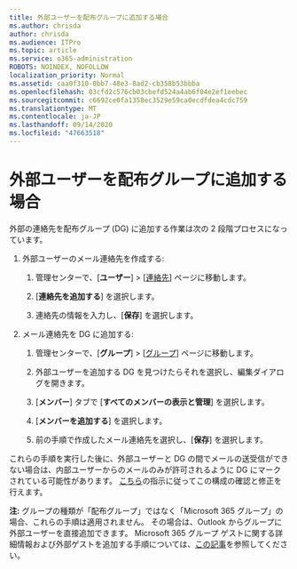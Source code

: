 ```yaml
---
title: 外部ユーザーを配布グループに追加する場合
ms.author: chrisda
author: chrisda
ms.audience: ITPro
ms.topic: article
ms.service: o365-administration
ROBOTS: NOINDEX, NOFOLLOW
localization_priority: Normal
ms.assetid: caa0f310-0bb7-48e3-8ad2-cb358b53bbba
ms.openlocfilehash: 03cfd2c576cb03cbefd524a4ab6f04e2ef1eebec
ms.sourcegitcommit: c6692ce0fa1358ec3529e59ca0ecdfdea4cdc759
ms.translationtype: MT
ms.contentlocale: ja-JP
ms.lasthandoff: 09/14/2020
ms.locfileid: "47663518"
---
```

# <a name="add-external-users-to-a-distribution-group"></a>外部ユーザーを配布グループに追加する場合

外部の連絡先を配布グループ (DG) に追加する作業は次の 2 段階プロセスになっています。
  
1. 外部ユーザーのメール連絡先を作成する:
    
    1. 管理センターで、[**ユーザー**]  >  [[連絡先](https://admin.microsoft.com/adminportal/home#/Contact)] ページに移動します。 
    
    2. [**連絡先を追加する**] を選択します。
    
    3. 連絡先の情報を入力し、[**保存**] を選択します。
    
2. メール連絡先を DG に追加する:
    
    1. 管理センターで、[**グループ**]  >  [[グループ](https://admin.microsoft.com/adminportal/home#/groups)] ページに移動します。 
    
    2. 外部ユーザーを追加する DG を見つけたらそれを選択し、編集ダイアログを開きます。
    
    3. [**メンバー**] タブで [**すべてのメンバーの表示と管理**] を選択します。  
    
    4. [**メンバーを追加する**] を選択します。
    
    5. 前の手順で作成したメール連絡先を選択し、[**保存**] を選択します。
    
これらの手順を実行した後に、外部ユーザーと DG の間でメールの送受信ができない場合は、内部ユーザーからのメールのみが許可されるように DG にマークされている可能性があります。 [こちら](https://docs.microsoft.com/exchange/mail-flow-best-practices/non-delivery-reports-in-exchange-online/fix-error-code-5-7-133-in-exchange-online)の指示に従ってこの構成の確認と修正を行えます。
  
 **注:** グループの種類が「配布グループ」ではなく「Microsoft 365 グループ」の場合、これらの手順は適用されません。 その場合は、Outlook からグループに外部ユーザーを直接追加できます。 Microsoft 365 グループ ゲストに関する詳細情報および外部ゲストを追加する手順については、[この記事](https://support.office.com/article/Guest-access-in-Office-365-Groups-bfc7a840-868f-4fd6-a390-f347bf51aff6.aspx)を参照してください。
  